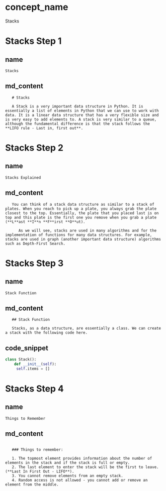 # concept_name
Stacks

# Stacks Step 1

## name
```
Stacks
```

## md_content
```
   # Stacks

   A Stack is a very important data structure in Python. It is essentially a list of elements in Python that we can use to work with data. It is a linear data structure that has a very flexible size and is very easy to add elements to. A stack is very similar to a queue, although the fundamental difference is that the stack follows the **LIFO rule - Last in, first out**. 
```

# Stacks Step 2

## name
```
Stacks Explained
```

## md_content
```
   You can think of a stack data structure as similar to a stack of plates. When you reach to pick up a plate, you always grab the plate closest to the top. Essentially, the plate that you placed last is on top and this plate is the first one you remove when you grab a plate (**L**ast **I**n **F**irst **O**ut).
   
      As we will see, stacks are used in many algorithms and for the implementation of functions for many data structures. For example, stacks are used in graph (another important data structure) algorithms such as Depth-First Search. 

```

# Stacks Step 3

## name
```
Stack Function
```

## md_content
```
   ## Stack Function

   Stacks, as a data structure, are essentially a class. We can create a stack with the following code here. 
```  
   
## code_snippet
   ```Python
   class Stack():
       def __init__(self):
        self.items = []
   ```

# Stacks Step 4

## name
```
Things to Remember
```

## md_content
```   

   ### Things to remember:
   
   1. The topmost element provides information about the number of elements in the stack and if the stack is full or empty. 
   2. The last element to enter the stack will be the first to leave. (**Last In First Out - LIFO**). 
   3. You cannot remove elements from an empty stack. 
   4. Random access is not allowed - you cannot add or remove an element from the middle.
``` 
